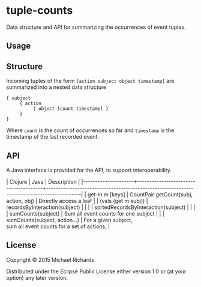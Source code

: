 # tuple-counts

Data structure and API for summarizing the occurrences of event tuples.

## Usage

## Structure
Incoming tuples of the form `[action subject object timestamp]` are summarized into a nested data structure

```
{ subject
     { action
          { object [count timestamp] }
     }
} 
```

Where `count` is the count of occurrences so far and `timestamp` is the timestamp of the last recorded event.

## API
A Java interface is provided for the API, to support interoperability.

| Clojure             | Java                                  | Description                                                                                |
|---------------------+---------------------------------------+--------------------------------------------------------------------------------------------|
| get-in m [keys]     | CountPair getCount(subj, action, obj) | Directly access a leaf                                                                     |
| (vals (get m subj)) | recordsByInteraction(subject)   | |
|                    | sortedRecordsByInteraction(subject)                 | |
|                     | sumCounts(subject)                    | Sum all event counts for one subject                                                       |
|                     | sumCounts(subject, action...)         | For a given subject,<br>sum all event counts for a set of actions,                         |


## License

Copyright © 2015 Michael Richards

Distributed under the Eclipse Public License either version 1.0 or (at
your option) any later version.
